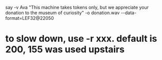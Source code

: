 say -v Ava "This machine takes tokens only, but we appreciate your donation to the museum of curiosity" -o donation.wav  --data-format=LEF32@22050

# to slow down, use -r xxx.  default is 200, 155 was used upstairs